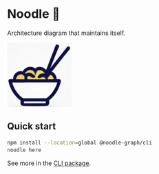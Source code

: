 # Noodle 🍜

Architecture diagram that maintains itself.

<img src="https://github.com/noodle-graph/.github/blob/master/img/icon.png" width="150" alt="icon"/>

## Quick start

```bash
npm install --location=global @noodle-graph/cli
noodle here
```

See more in the [CLI package](https://github.com/noodle-graph/monorepo/tree/master/packages/cli).
